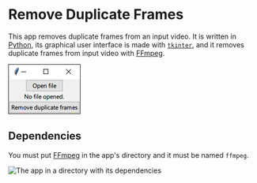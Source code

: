 # Remove Duplicate Frames
This app removes duplicate frames from an input video. It is written in [Python](//python.org), its graphical user interface is made with [`tkinter`](//docs.python.org/library/tkinter.html), and it removes duplicate frames from input video with [FFmpeg](//ffmpeg.org).

![This app](App.png)
## Dependencies
You must put [FFmpeg](//ffmpeg.org/download.html) in the app's directory and it must be named `ffmpeg`. 

![The app in a directory with its dependencies](Depencdencies.png)
